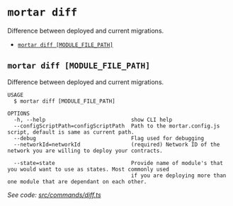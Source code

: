 `mortar diff`
=============

Difference between deployed and current migrations.

* [`mortar diff [MODULE_FILE_PATH]`](#mortar-diff-module_file_path)

## `mortar diff [MODULE_FILE_PATH]`

Difference between deployed and current migrations.

```
USAGE
  $ mortar diff [MODULE_FILE_PATH]

OPTIONS
  -h, --help                           show CLI help
  --configScriptPath=configScriptPath  Path to the mortar.config.js script, default is same as current path.
  --debug                              Flag used for debugging
  --networkId=networkId                (required) Network ID of the network you are willing to deploy your contracts.

  --state=state                        Provide name of module's that you would want to use as states. Most commonly used
                                       if you are deploying more than one module that are dependant on each other.
```

_See code: [src/commands/diff.ts](https://github.com/Tenderly/mortar-tenderly/blob/v0.0.10/src/commands/diff.ts)_
